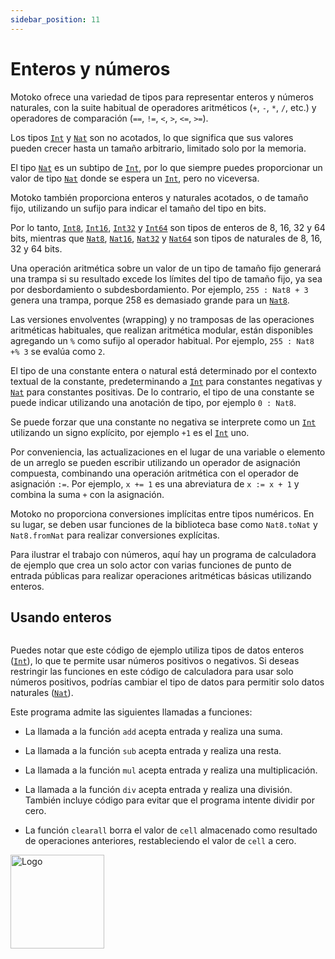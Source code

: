```yaml
---
sidebar_position: 11
---
```


# Enteros y números

Motoko ofrece una variedad de tipos para representar enteros y números
naturales, con la suite habitual de operadores aritméticos (`+`, `-`, `*`, `/`,
etc.) y operadores de comparación (`==`, `!=`, `<`, `>`, `<=`, `>=`).

Los tipos [`Int`](../base/Int.md) y [`Nat`](../base/Nat.md) son no acotados, lo
que significa que sus valores pueden crecer hasta un tamaño arbitrario, limitado
solo por la memoria.

El tipo [`Nat`](../base/Nat.md) es un subtipo de [`Int`](../base/Int.md), por lo
que siempre puedes proporcionar un valor de tipo [`Nat`](../base/Nat.md) donde
se espera un [`Int`](../base/Int.md), pero no viceversa.

Motoko también proporciona enteros y naturales acotados, o de tamaño fijo,
utilizando un sufijo para indicar el tamaño del tipo en bits.

Por lo tanto, [`Int8`](../base/Int8.md), [`Int16`](../base/Int16.md),
[`Int32`](../base/Int32.md) y [`Int64`](../base/Int64.md) son tipos de enteros
de 8, 16, 32 y 64 bits, mientras que [`Nat8`](../base/Nat8.md),
[`Nat16`](../base/Nat16.md), [`Nat32`](../base/Nat32.md) y
[`Nat64`](../base/Nat64.md) son tipos de naturales de 8, 16, 32 y 64 bits.

Una operación aritmética sobre un valor de un tipo de tamaño fijo generará una
trampa si su resultado excede los límites del tipo de tamaño fijo, ya sea por
desbordamiento o subdesbordamiento. Por ejemplo, `255 : Nat8 + 3` genera una
trampa, porque 258 es demasiado grande para un [`Nat8`](../base/Nat8.md).

Las versiones envolventes (wrapping) y no tramposas de las operaciones
aritméticas habituales, que realizan aritmética modular, están disponibles
agregando un `%` como sufijo al operador habitual. Por ejemplo,
`255 : Nat8 +% 3` se evalúa como `2`.

El tipo de una constante entera o natural está determinado por el contexto
textual de la constante, predeterminando a [`Int`](../base/Int.md) para
constantes negativas y [`Nat`](../base/Nat.md) para constantes positivas. De lo
contrario, el tipo de una constante se puede indicar utilizando una anotación de
tipo, por ejemplo `0 : Nat8`.

Se puede forzar que una constante no negativa se interprete como un
[`Int`](../base/Int.md) utilizando un signo explícito, por ejemplo `+1` es el
[`Int`](../base/Int.md) uno.

Por conveniencia, las actualizaciones en el lugar de una variable o elemento de
un arreglo se pueden escribir utilizando un operador de asignación compuesta,
combinando una operación aritmética con el operador de asignación `:=`. Por
ejemplo, `x += 1` es una abreviatura de `x := x + 1` y combina la suma `+` con
la asignación.

Motoko no proporciona conversiones implícitas entre tipos numéricos. En su
lugar, se deben usar funciones de la biblioteca base como `Nat8.toNat` y
`Nat8.fromNat` para realizar conversiones explícitas.

Para ilustrar el trabajo con números, aquí hay un programa de calculadora de
ejemplo que crea un solo actor con varias funciones de punto de entrada públicas
para realizar operaciones aritméticas básicas utilizando enteros.

## Usando enteros

```motoko file=../examples/Calc.mo

```

Puedes notar que este código de ejemplo utiliza tipos de datos enteros
([`Int`](../base/Int.md)), lo que te permite usar números positivos o negativos.
Si deseas restringir las funciones en este código de calculadora para usar solo
números positivos, podrías cambiar el tipo de datos para permitir solo datos
naturales ([`Nat`](../base/Nat.md)).

Este programa admite las siguientes llamadas a funciones:

- La llamada a la función `add` acepta entrada y realiza una suma.

- La llamada a la función `sub` acepta entrada y realiza una resta.

- La llamada a la función `mul` acepta entrada y realiza una multiplicación.

- La llamada a la función `div` acepta entrada y realiza una división. También
  incluye código para evitar que el programa intente dividir por cero.

- La función `clearall` borra el valor de `cell` almacenado como resultado de
  operaciones anteriores, restableciendo el valor de `cell` a cero.

<img src="https://github.com/user-attachments/assets/844ca364-4d71-42b3-aaec-4a6c3509ee2e" alt="Logo" width="150" height="150" />
